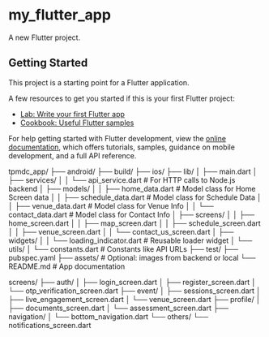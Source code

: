# my_flutter_app

A new Flutter project.

## Getting Started

This project is a starting point for a Flutter application.

A few resources to get you started if this is your first Flutter project:

- [Lab: Write your first Flutter app](https://docs.flutter.dev/get-started/codelab)
- [Cookbook: Useful Flutter samples](https://docs.flutter.dev/cookbook)

For help getting started with Flutter development, view the
[online documentation](https://docs.flutter.dev/), which offers tutorials,
samples, guidance on mobile development, and a full API reference.

tpmdc_app/
├── android/
├── build/
├── ios/
├── lib/
│ ├── main.dart
│ ├── services/
│ │ └── api_service.dart # For HTTP calls to Node.js backend
│ ├── models/
│ │ ├── home_data.dart # Model class for Home Screen data
│ │ ├── schedule_data.dart # Model class for Schedule Data
│ │ ├── venue_data.dart # Model class for Venue Info
│ │ └── contact_data.dart # Model class for Contact Info
│ ├── screens/
│ │ ├── home_screen.dart
│ │ ├── map_screen.dart
│ │ ├── schedule_screen.dart
│ │ ├── venue_screen.dart
│ │ └── contact_us_screen.dart
│ ├── widgets/
│ │ └── loading_indicator.dart # Reusable loader widget
│ └── utils/
│ └── constants.dart # Constants like API URLs
├── test/
├── pubspec.yaml
├── assets/ # Optional: images from backend or local
└── README.md # App documentation

screens/
├── auth/
│ ├── login_screen.dart
│ ├── register_screen.dart
│ └── otp_verification_screen.dart
├── event/
│ ├── sessions_screen.dart
│ ├── live_engagement_screen.dart
│ └── venue_screen.dart
├── profile/
│ ├── documents_screen.dart
│ └── assessment_screen.dart
├── navigation/
│ └── bottom_navigation.dart
└── others/
└── notifications_screen.dart
